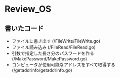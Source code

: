 # Review_OS
## 書いたコード
- ファイルに書き出す (/FileWrite/FileWrite.go)  
- ファイル読み込み (/FileRead/FileRead.go)  
- 引数で指定した長さ分のパスワードを作る (/MakePassword/MakePassword.go)  
- コンピュータが使用可能なアドレスをすべて取得する (/getaddrinfo/getaddrinfo.go)
